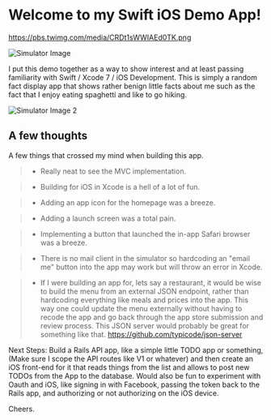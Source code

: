 Welcome to my Swift iOS Demo App!
===================



https://pbs.twimg.com/media/CRDt1sWWIAEd0TK.png

![Simulator Image](http://pbs.twimg.com/media/CRDt1sWWIAEd0TK.png)

I put this demo together as a way to show interest and at least passing familiarity with Swift / Xcode 7 / iOS Development. This is simply a random fact display app that shows rather benign little facts about me such as the fact that I enjoy eating spaghetti and like to go hiking.


![Simulator Image 2](https://pbs.twimg.com/media/CQ6ie3hU8AABWwL.png)


A few thoughts
-------------

A few things that crossed my mind when building this app.


> - Really neat to see the MVC implementation.

> - Building for iOS in Xcode is a hell of a lot of fun.

> - Adding an app icon for the homepage was a breeze.

> - Adding a launch screen was a total pain.

> - Implementing a button that launched the in-app Safari browser was a breeze.

> - There is no mail client in the simulator so hardcoding an "email me" button into the app may work but will throw an error in Xcode.

> - If I were building an app for, lets say a restaurant, it would be wise to build the menu from an external JSON endpoint, rather than hardcoding everything like meals and prices into the app. This way one could update the menu externally without having to recode the app and go back through the app store submission and review process. This JSON server would probably be great for something like that. https://github.com/typicode/json-server


Next Steps: Build a Rails API app, like a simple little TODO app or something, (Make sure I scope the API routes like V1 or whatever) and then create an iOS front-end for it that reads things from the list and allows to post new TODOs from the App to the database. Would also be fun to experiment with Oauth and iOS, like signing in with Facebook, passing the token back to the Rails app, and authorizing or not authorizing on the iOS device.

Cheers.
